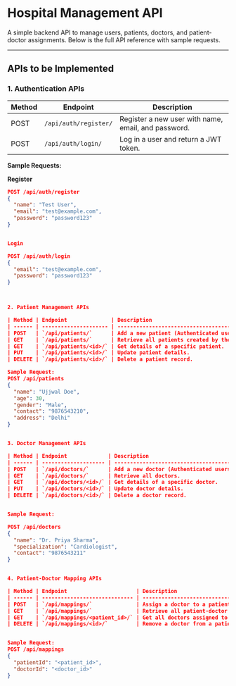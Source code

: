 # Hospital Management API

A simple backend API to manage users, patients, doctors, and patient-doctor assignments. Below is the full API reference with sample requests.

---

## **APIs to be Implemented**

### **1. Authentication APIs**
| Method | Endpoint | Description |
|--------|----------|-------------|
| POST | `/api/auth/register/` | Register a new user with name, email, and password. |
| POST | `/api/auth/login/` | Log in a user and return a JWT token. |

**Sample Requests:**

**Register**
```json
POST /api/auth/register
{
  "name": "Test User",
  "email": "test@example.com",
  "password": "password123"
}


Login

POST /api/auth/login
{
  "email": "test@example.com",
  "password": "password123"
}



2. Patient Management APIs

| Method | Endpoint              | Description                                              |
| ------ | --------------------- | -------------------------------------------------------- |
| POST   | `/api/patients/`      | Add a new patient (Authenticated users only).            |
| GET    | `/api/patients/`      | Retrieve all patients created by the authenticated user. |
| GET    | `/api/patients/<id>/` | Get details of a specific patient.                       |
| PUT    | `/api/patients/<id>/` | Update patient details.                                  |
| DELETE | `/api/patients/<id>/` | Delete a patient record.                                 |

Sample Request:
POST /api/patients
{
  "name": "Ujjwal Doe",
  "age": 30,
  "gender": "Male",
  "contact": "9876543210",
  "address": "Delhi"
}


3. Doctor Management APIs

| Method | Endpoint             | Description                                  |
| ------ | -------------------- | -------------------------------------------- |
| POST   | `/api/doctors/`      | Add a new doctor (Authenticated users only). |
| GET    | `/api/doctors/`      | Retrieve all doctors.                        |
| GET    | `/api/doctors/<id>/` | Get details of a specific doctor.            |
| PUT    | `/api/doctors/<id>/` | Update doctor details.                       |
| DELETE | `/api/doctors/<id>/` | Delete a doctor record.                      |


Sample Request:

POST /api/doctors
{
  "name": "Dr. Priya Sharma",
  "specialization": "Cardiologist",
  "contact": "9876543211"
}


4. Patient-Doctor Mapping APIs

| Method | Endpoint                      | Description                                     |
| ------ | ----------------------------- | ----------------------------------------------- |
| POST   | `/api/mappings/`              | Assign a doctor to a patient.                   |
| GET    | `/api/mappings/`              | Retrieve all patient-doctor mappings.           |
| GET    | `/api/mappings/<patient_id>/` | Get all doctors assigned to a specific patient. |
| DELETE | `/api/mappings/<id>/`         | Remove a doctor from a patient.                 |


Sample Request:
POST /api/mappings
{
  "patientId": "<patient_id>",
  "doctorId": "<doctor_id>"
}
